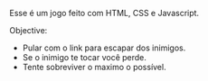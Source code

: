 Esse é um jogo feito com HTML, CSS e Javascript.

Objective:
* Pular com o link para escapar dos inimigos.
* Se o inimigo te tocar você perde.
* Tente sobreviver o maximo o possível.




